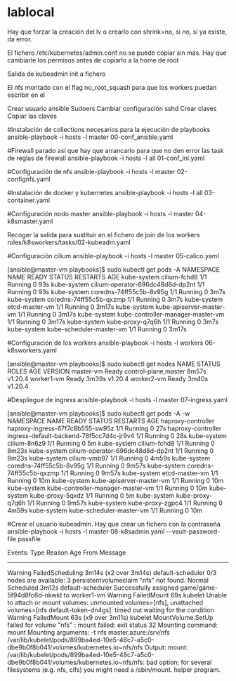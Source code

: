 # lablocal

Hay que forzar la creación del lv o crearlo con shrink=no, si no, si ya existe, da error.

El fichero /etc/kubernetes/admin.conf no se puede copiar sin más. Hay que cambiarle los permisos antes de copiarlo a la home de root

Salida de kubeadmin init a fichero

El nfs montado con el flag no_root_squash para que los workers puedan escribir en el


Crear usuario ansible
Sudoers
Cambiar configuración sshd
Crear claves
Copiar las claves

#Instalación de collections necesarios para la ejecución de playbooks
ansible-playbook -i hosts -l master 00-conf_ansible.yaml

#Firewall parado así que hay que arrancarlo para que no den error las task de reglas de firewall
ansible-playbook -i hosts -l all 01-conf_ini.yaml

#Configuración de nfs
ansible-playbook -i hosts -l master 02-confignfs.yaml 

#Instalación de docker y kubernetes
ansible-playbook -i hosts -l all 03-container.yaml 

#Configuración nodo master
ansible-playbook -i hosts -l master 04-k8smaster.yaml

Recoger la salida para sustituir en el fichero de join de los workers roles/k8sworkers/tasks/02-kubeadm.yaml

#Configuración cilium
ansible-playbook -i hosts -l master 05-calico.yaml

[ansible@master-vm playbooks]$ sudo kubectl get pods -A
NAMESPACE     NAME                                READY   STATUS    RESTARTS   AGE
kube-system   cilium-fchd8                        1/1     Running   0          93s
kube-system   cilium-operator-696dc48d8d-dp2nt    1/1     Running   0          93s
kube-system   coredns-74ff55c5b-8v95g             1/1     Running   0          3m7s
kube-system   coredns-74ff55c5b-qxzmp             1/1     Running   0          3m7s
kube-system   etcd-master-vm                      1/1     Running   0          3m17s
kube-system   kube-apiserver-master-vm            1/1     Running   0          3m17s
kube-system   kube-controller-manager-master-vm   1/1     Running   0          3m17s
kube-system   kube-proxy-q7q6h                    1/1     Running   0          3m7s
kube-system   kube-scheduler-master-vm            1/1     Running   0          3m17s

#Configuración de los workers
ansible-playbook -i hosts -l workers 06-k8sworkers.yaml

[ansible@master-vm playbooks]$ sudo kubectl get nodes
NAME         STATUS   ROLES                  AGE     VERSION
master-vm    Ready    control-plane,master   8m57s   v1.20.4
worker1-vm   Ready    <none>                 3m39s   v1.20.4
worker2-vm   Ready    <none>                 3m40s   v1.20.4

#Despliegue de ingress
ansible-playbook -i hosts -l master 07-ingress.yaml

[ansible@master-vm playbooks]$ sudo kubectl get pods -A -w
NAMESPACE            NAME                                       READY   STATUS    RESTARTS   AGE
haproxy-controller   haproxy-ingress-67f7c8b555-sw95z           1/1     Running   0          27s
haproxy-controller   ingress-default-backend-78f5cc7d4c-jr9v4   1/1     Running   0          28s
kube-system          cilium-8n6z9                               1/1     Running   0          5m
kube-system          cilium-fchd8                               1/1     Running   0          8m23s
kube-system          cilium-operator-696dc48d8d-dp2nt           1/1     Running   0          8m23s
kube-system          cilium-vmb97                               1/1     Running   0          4m59s
kube-system          coredns-74ff55c5b-8v95g                    1/1     Running   0          9m57s
kube-system          coredns-74ff55c5b-qxzmp                    1/1     Running   0          9m57s
kube-system          etcd-master-vm                             1/1     Running   0          10m
kube-system          kube-apiserver-master-vm                   1/1     Running   0          10m
kube-system          kube-controller-manager-master-vm          1/1     Running   0          10m
kube-system          kube-proxy-5qxdz                           1/1     Running   0          5m
kube-system          kube-proxy-q7q6h                           1/1     Running   0          9m57s
kube-system          kube-proxy-zgpc4                           1/1     Running   0          4m59s
kube-system          kube-scheduler-master-vm                   1/1     Running   0          10m

#Crear el usuario kubeadmin. Hay que crear un fichero con la contraseña
ansible-playbook -i hosts -l master 08-k8sadmin.yaml --vault-password-file passfile





Events:
  Type     Reason            Age                    From               Message
  ----     ------            ----                   ----               -------
  Warning  FailedScheduling  3m14s (x2 over 3m14s)  default-scheduler  0/3 nodes are available: 3 persistentvolumeclaim "nfs" not found.
  Normal   Scheduled         3m12s                  default-scheduler  Successfully assigned game/game-5f94d8fc6d-nkwkt to worker1-vm
  Warning  FailedMount       69s                    kubelet            Unable to attach or mount volumes: unmounted volumes=[nfs], unattached volumes=[nfs default-token-dn4gs]: timed out waiting for the condition
  Warning  FailedMount       63s (x9 over 3m11s)    kubelet            MountVolume.SetUp failed for volume "nfs" : mount failed: exit status 32
Mounting command: mount
Mounting arguments: -t nfs master.azure:/srv/nfs /var/lib/kubelet/pods/899ba4ed-10e5-48c7-a5c0-dbe9b0f8b041/volumes/kubernetes.io~nfs/nfs
Output: mount: /var/lib/kubelet/pods/899ba4ed-10e5-48c7-a5c0-dbe9b0f8b041/volumes/kubernetes.io~nfs/nfs: bad option; for several filesystems (e.g. nfs, cifs) you might need a /sbin/mount.<type> helper program.
